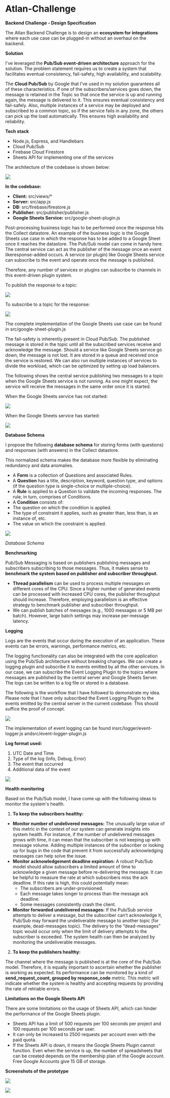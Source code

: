 # Atlan-Challenge

**Backend Challenge - Design Specification**

The Atlan Backend Challenge is to design an **ecosystem for integrations** where each use case can be plugged-in without an overhaul on the backend.

**Solution**

I've leveraged the **Pub/Sub event-driven architecture** approach for the solution. The problem statement requires us to create a system that facilitates eventual consistency, fail-safety, high availability, and scalability.

The **Cloud Pub/Sub** by Google that I’ve used in my solution guarantees all of these characteristics. If one of the subscribers/services goes down, the message is retained in the Topic so that once the service is up and running again, the message is delivered to it. This ensures eventual consistency and fail-safely. Also, multiple instances of a service may be deployed and subscribed to a common topic, so if the service fails in any zone, the others can pick up the load automatically. This ensures high availability and reliability.

**Tech stack**

- Node.js, Express, and Handlebars
- Cloud Pub/Sub
- Firebase Cloud Firestore
- Sheets API for implementing one of the services

The architecture of the codebase is shown below:

![](snapshots/Aspose.Words.3ad4ba3b-d083-4564-90bd-d1bd6b22ac5d.001.png)

**In the codebase:**

- **Client:** src/views/\*
- **Server:** src/app.js
- **DB:** src/firebase/firestore.js
- **Publisher:** src/publisher/publisher.js
- **Google Sheets Service:** src/google-sheet-plugin.js

Post-processing business logic has to be performed once the response hits the Collect datastore. An example of the business logic is the Google Sheets use case in which the response has to be added to a Google Sheet once it reaches the datastore. The Pub/Sub model can come in handy here. The central service can act as the publisher of the message once an event likeresponse-added occurs. A service (or plugin) like Google Sheets service can subscribe to the event and operate once the message is published.

Therefore, any number of services or plugins can subscribe to channels in this event-driven plugin system.

To publish the response to a topic:

![](snapshots/Aspose.Words.3ad4ba3b-d083-4564-90bd-d1bd6b22ac5d.002.png)

To subscribe to a topic for the response:

![](snapshots/Aspose.Words.3ad4ba3b-d083-4564-90bd-d1bd6b22ac5d.003.png)

The complete implementation of the Google Sheets use case can be found in src/google-sheet-plugin.js

The fail-safety is inherently present in Cloud Pub/Sub. The published message is stored in the topic until all the subscribed services receive and acknowledge the message. Should a service like Google Sheets service go down, the message is not lost. It are stored in a queue and received once the service is restored. We can also run multiple instances of services to divide the workload, which can be optimized by setting up load balancers.

The following shows the central service publishing two messages to a topic when the Google Sheets service is not running. As one might expect, the service will receive the messages in the same order once it is started.

When the Google Sheets service has not started:

![](snapshots/Aspose.Words.3ad4ba3b-d083-4564-90bd-d1bd6b22ac5d.004.jpeg)

When the Google Sheets service has started:

![](snapshots/Aspose.Words.3ad4ba3b-d083-4564-90bd-d1bd6b22ac5d.005.png)

**Database Schema**

I propose the following **database schema** for storing forms (with questions) and responses (with answers) in the Collect datastore.

This normalized schema makes the database more flexible by eliminating redundancy and data anomalies.

- A **Form** is a collection of Questions and associated Rules.
- A **Question** has a title, description, keyword, question type, and options (if the question type is single-choice or multiple-choice).
- A **Rule** is applied to a Question to validate the incoming responses. The rule, in turn, comprises of Conditions.
- A **Condition** consists of:
- The question on which the condition is applied.
- The type of constraint it applies, such as greater than, less than, is an instance of, etc.
- The value on which the constraint is applied.

![](snapshots/Aspose.Words.3ad4ba3b-d083-4564-90bd-d1bd6b22ac5d.007.jpeg)

*Database Schema*

**Benchmarking**

Pub/Sub Messaging is based on publishers publishing messages and subscribers subscribing to those messages. Thus, it makes sense to **benchmark the system based on publisher and subscriber throughput.**

- **Thread parallelism** can be used to process multiple messages on different cores of the CPU. Since a higher number of generated events can be processed with increased CPU cores, the publisher throughput should increase. Therefore, employing parallelism is an effective strategy to benchmark publisher and subscriber throughput.
- We can publish batches of messages (e.g., 1000 messages or 5 MB per batch). However, large batch settings may increase per-message latency.

**Logging**

Logs are the events that occur during the execution of an application. These events can be errors, warnings, performance metrics, etc.

The logging functionality can also be integrated with the core application using the Pub/Sub architecture without breaking changes. We can create a logging plugin and subscribe it to events emitted by all the other services. In our case, we can subscribe the Event Logging Plugin to the topics where messages are published by the central server and Google Sheets Server. The logs can be written to a log file or stored in a database.

The following is the workflow that I have followed to demonstrate my idea. Please note that I have only subscribed the Event Logging Plugin to the events emitted by the central server in the current codebase. This should suffice the proof of concept.

![](snapshots/Aspose.Words.3ad4ba3b-d083-4564-90bd-d1bd6b22ac5d.008.png)

The implementation of event logging can be found insrc/logger/event-logger.js andsrc/event-logger-plugin.js

**Log format used:**

1. UTC Date and Time
1. Type of the log (Info, Debug, Error)
1. The event that occurred
1. Additional data of the event

![](snapshots/Aspose.Words.3ad4ba3b-d083-4564-90bd-d1bd6b22ac5d.009.png)

**Health monitoring**

Based on the Pub/Sub model, I have come up with the following ideas to monitor the system's health.

1) **To keep the subscribers healthy:**
- **Monitor number of undelivered messages:** The unusually large value of this metric in the context of our system can generate insights into system health. For instance, if the number of undelivered messages grows with time, it can mean that the subscriber is not keeping up with message volume. Adding multiple instances of the subscriber or looking up for bugs in the code that prevent it from successfully acknowledging messages can help solve the issue.
- **Monitor acknowledgement deadline expiration:** A robust Pub/Sub model should allow subscribers a limited amount of time to acknowledge a given message before re-delivering the message. It can be helpful to measure the rate at which subscribers miss the ack deadline. If this rate is high, this could potentially mean:
  - The subscribers are under-provisioned.
  - Each message takes longer to process than the message ack deadline.
  - Some messages consistently crash the client.
- **Monitor forwarded undelivered messages:** If the Pub/Sub service attempts to deliver a message, but the subscriber can’t acknowledge it, Pub/Sub may forward the undeliverable message to another topic (for example, dead-messages topic). The delivery to the “dead-messages” topic would occur only when the limit of delivery attempts to the subscriber is exceeded. The system health can then be analyzed by monitoring the undeliverable messages.
2) **To keep the publishers healthy:**

The channel where the message is published is at the core of the Pub/Sub model. Therefore, it is equally important to ascertain whether the publisher is working as expected. Its performance can be monitored by a kind of **send\_request\_count, grouped by response\_code** metric. This metric will indicate whether the system is healthy and accepting requests by providing the rate of retriable errors.

**Limitations on the Google Sheets API**

There are some limitations on the usage of Sheets API, which can hinder the performance of the Google Sheets plugin.

- Sheets API has a limit of 500 requests per 100 seconds per project and 100 requests per 100 seconds per user.
- It can only be increased to 2500 requests per account even with the paid quota.
- If the Sheets API is down, it means the Google Sheets Plugin cannot function. Even when the service is up, the number of spreadsheets that can be created depends on the membership plan of the Google account. Free Google Accounts give 15 GB of storage.

**Screenshots of the prototype**

![](snapshots/Aspose.Words.3ad4ba3b-d083-4564-90bd-d1bd6b22ac5d.011.jpeg)

![](snapshots/Aspose.Words.3ad4ba3b-d083-4564-90bd-d1bd6b22ac5d.013.jpeg)

